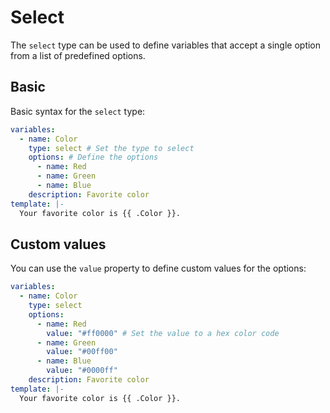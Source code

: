 # Select

The `select` type can be used to define variables that accept a single option from a list of predefined options.

## Basic

Basic syntax for the `select` type:

```yaml
variables:
  - name: Color
    type: select # Set the type to select
    options: # Define the options
      - name: Red
      - name: Green
      - name: Blue
    description: Favorite color
template: |-
  Your favorite color is {{ .Color }}.
```

## Custom values

You can use the `value` property to define custom values for the options:

```yaml
variables:
  - name: Color
    type: select
    options:
      - name: Red
        value: "#ff0000" # Set the value to a hex color code
      - name: Green
        value: "#00ff00"
      - name: Blue
        value: "#0000ff"
    description: Favorite color
template: |-
  Your favorite color is {{ .Color }}.
```
